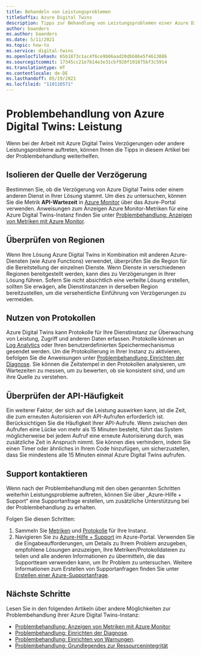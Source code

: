 ```yaml
---
title: Behandeln von Leistungsproblemen
titleSuffix: Azure Digital Twins
description: Tipps zur Behandlung von Leistungsproblemen einer Azure Digital Twins Instanz.
author: baanders
ms.author: baanders
ms.date: 5/11/2021
ms.topic: how-to
ms.service: digital-twins
ms.openlocfilehash: 65b1873c1ac4f6ce9b06aad20dbb86e5f4613886
ms.sourcegitcommit: 17345cc21e7b14e3e31cbf920f191875bf3c5914
ms.translationtype: HT
ms.contentlocale: de-DE
ms.lasthandoff: 05/19/2021
ms.locfileid: "110116571"
---
```

# <a name="troubleshooting-azure-digital-twins-performance"></a>Problembehandlung von Azure Digital Twins: Leistung

Wenn bei der Arbeit mit Azure Digital Twins Verzögerungen oder andere Leistungsprobleme auftreten, können Ihnen die Tipps in diesem Artikel bei der Problembehandlung weiterhelfen.

## <a name="isolate-the-source-of-the-delay"></a>Isolieren der Quelle der Verzögerung

Bestimmen Sie, ob die Verzögerung von Azure Digital Twins oder einem anderen Dienst in Ihrer Lösung stammt. Um dies zu untersuchen, können Sie die Metrik **API-Wartezeit** in [Azure Monitor](../azure-monitor/essentials/quick-monitor-azure-resource.md) über das Azure-Portal verwenden. Anweisungen zum Anzeigen Azure Monitor-Metriken für eine Azure Digital Twins-Instanz finden Sie unter [Problembehandlung: Anzeigen von Metriken mit Azure Monitor](troubleshoot-metrics.md).

## <a name="check-regions"></a>Überprüfen von Regionen

Wenn Ihre Lösung Azure Digital Twins in Kombination mit anderen Azure-Diensten (wie Azure Functions) verwendet, überprüfen Sie die Region für die Bereitstellung der einzelnen Dienste. Wenn Dienste in verschiedenen Regionen bereitgestellt werden, kann dies zu Verzögerungen in Ihrer Lösung führen. Sofern Sie nicht absichtlich eine verteilte Lösung erstellen, sollten Sie erwägen, alle Dienstinstanzen in derselben Region bereitzustellen, um die versehentliche Einführung von Verzögerungen zu vermeiden.

## <a name="leverage-logs"></a>Nutzen von Protokollen

Azure Digital Twins kann Protokolle für Ihre Dienstinstanz zur Überwachung von Leistung, Zugriff und anderen Daten erfassen. Protokolle können an [Log Analytics](../azure-monitor/logs/log-analytics-overview.md) oder Ihren benutzerdefinierten Speichermechanismus gesendet werden. Um die Protokollierung in Ihrer Instanz zu aktivieren, befolgen Sie die Anweisungen unter [Problembehandlung: Einrichten der Diagnose](troubleshoot-diagnostics.md). Sie können die Zeitstempel in den Protokollen analysieren, um Wartezeiten zu messen, um zu bewerten, ob sie konsistent sind, und um ihre Quelle zu verstehen.

## <a name="check-api-frequency"></a>Überprüfen der API-Häufigkeit

Ein weiterer Faktor, der sich auf die Leistung auswirken kann, ist die Zeit, die zum erneuten Autorisieren von API-Aufrufen erforderlich ist. Berücksichtigen Sie die Häufigkeit Ihrer API-Aufrufe. Wenn zwischen den Aufrufen eine Lücke von mehr als 15 Minuten besteht, führt das System möglicherweise bei jedem Aufruf eine erneute Autorisierung durch, was zusätzliche Zeit in Anspruch nimmt. Sie können dies verhindern, indem Sie einen Timer oder ähnliches in Ihrem Code hinzufügen, um sicherzustellen, dass Sie mindestens alle 15 Minuten einmal Azure Digital Twins aufrufen.

## <a name="contact-support"></a>Support kontaktieren

Wenn nach der Problembehandlung mit den oben genannten Schritten weiterhin Leistungsprobleme auftreten, können Sie über „Azure-Hilfe + Support“ eine Supportanfrage erstellen, um zusätzliche Unterstützung bei der Problembehandlung zu erhalten. 

Folgen Sie diesen Schritten:

1. Sammeln Sie [Metriken](troubleshoot-metrics.md) und [Protokolle](troubleshoot-diagnostics.md) für Ihre Instanz.
2. Navigieren Sie zu [Azure-Hilfe + Support](https://ms.portal.azure.com/#blade/Microsoft_Azure_Support/HelpAndSupportBlade/newsupportrequest) im Azure-Portal. Verwenden Sie die Eingabeaufforderungen, um Details zu Ihrem Problem anzugeben, empfohlene Lösungen anzuzeigen, Ihre Metriken/Protokolldateien zu teilen und alle anderen Informationen zu übermitteln, die das Supportteam verwenden kann, um Ihr Problem zu untersuchen. Weitere Informationen zum Erstellen von Supportanfragen finden Sie unter [Erstellen einer Azure-Supportanfrage](../azure-portal/supportability/how-to-create-azure-support-request.md).

## <a name="next-steps"></a>Nächste Schritte

Lesen Sie in den folgenden Artikeln über andere Möglichkeiten zur Problembehandlung Ihrer Azure Digital Twins-Instanz:
* [Problembehandlung: Anzeigen von Metriken mit Azure Monitor](troubleshoot-metrics.md)
* [Problembehandlung: Einrichten der Diagnose](troubleshoot-diagnostics.md).
* [Problembehandlung: Einrichten von Warnungen](troubleshoot-alerts.md).
* [Problembehandlung: Grundlegendes zur Ressourcenintegrität](troubleshoot-resource-health.md)
